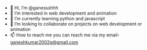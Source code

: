 - 👋 Hi, I’m @ganessshhh
- 👀 I’m interested in web development and animation
- 🌱 I’m currently learning python and javascript
- 💞️ I’m looking to collaborate on projects on web development or animation
- 📫 How to reach me you can reach me via my email- ganeshkumar2002g@gmail.com

<!---
ganessshhh/ganessshhh is a ✨ special ✨ repository because its `README.md` (this file) appears on your GitHub profile.
You can click the Preview link to take a look at your changes.
--->
